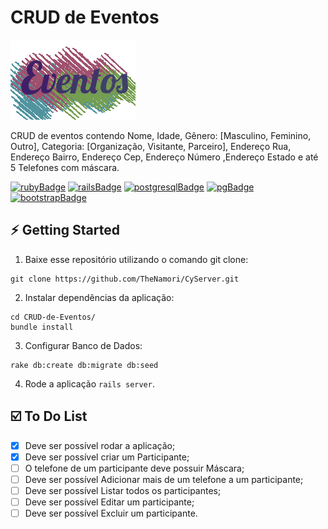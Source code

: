 # CRUD de Eventos

![logo](./logo.png)

CRUD de eventos contendo Nome, Idade, Gênero: [Masculino, Feminino, Outro], Categoria: [Organização, Visitante, Parceiro], Endereço Rua, Endereço Bairro, Endereço Cep, Endereço Número ,Endereço Estado e até 5 Telefones com máscara.

[![rubyBadge](https://img.shields.io/badge/Ruby-2.4.10-5a4272)](https://ruby-doc.org/stdlib-2.4.10/)
[![railsBadge](https://img.shields.io/badge/Rails-4.2.11-5a4272)](https://rubygems.org/gems/rails/versions/4.2.11)
[![postgresqlBadge](https://img.shields.io/badge/PostgreSQL-12.4.0-5a4272)](https://www.postgresql.org/docs/12/index.html)
[![pgBadge](https://img.shields.io/badge/pg-0.20.0-5a4272)](https://rubygems.org/gems/pg/versions/0.20.0)
[![bootstrapBadge](https://img.shields.io/badge/Bootstrap-4.5.2-5a4272)](https://rubygems.org/gems/bootstrap/versions/4.5.2)

## :zap: Getting Started

1. Baixe esse repositório utilizando o comando git clone:
<pre><code>git clone https://github.com/TheNamori/CyServer.git</code></pre>

2. Instalar dependências da aplicação:
<pre><code>cd CRUD-de-Eventos/
bundle install</code></pre>

3. Configurar Banco de Dados:
<pre><code>rake db:create db:migrate db:seed</code></pre>

4. Rode a aplicação `rails server`.

## :ballot_box_with_check: To Do List

- [x] Deve ser possível rodar a aplicação;
- [x] Deve ser possível criar um Participante;
- [ ] O telefone de um participante deve possuir Máscara;
- [ ] Deve ser possível Adicionar mais de um telefone a um participante;
- [ ] Deve ser possível Listar todos os participantes;
- [ ] Deve ser possível Editar um participante;
- [ ] Deve ser possível Excluir um participante.
